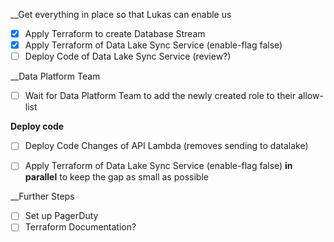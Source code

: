 __Get everything in place so that Lukas can enable us
- [x] Apply Terraform to create Database Stream
- [x] Apply Terraform of Data Lake Sync Service (enable-flag false)
- [ ] Deploy Code of Data Lake Sync Service (review?)

__Data Platform Team
- [ ] Wait for Data Platform Team to add the newly created role to their allow-list

__Deploy code__
- [ ] Deploy Code Changes of API Lambda (removes sending to datalake)
- [ ] Apply Terraform of Data Lake Sync Service (enable-flag false) **in parallel** to keep the gap as small as possible


__Further Steps
- [ ] Set up PagerDuty
- [ ] Terraform Documentation?
